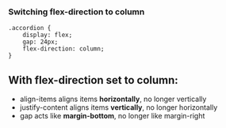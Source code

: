 ### Switching flex-direction to **column**
```
.accordion {
    display: flex;
    gap: 24px;
    flex-direction: column;
}
```
## With flex-direction set to column:
- align-items aligns items **horizontally**, no longer vertically
- justify-content aligns items **vertically**, no longer horizontally
- gap acts like **margin-bottom**, no longer like margin-right